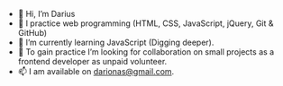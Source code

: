 - 👋 Hi, I’m Darius
- 👀 I practice web programming (HTML, CSS, JavaScript, jQuery, Git & GitHub)
- 🌱 I’m currently learning JavaScript (Digging deeper).
- 💞️ To gain practice I’m looking for collaboration on small projects as a frontend developer as unpaid volunteer.
- 📫 I am available on darionas@gmail.com.

<!---
Darionas/Darionas is a ✨ special ✨ repository because its `README.md` (this file) appears on your GitHub profile.
You can click the Preview link to take a look at your changes.
--->
